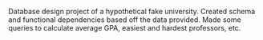Database design project of a hypothetical fake university. 
Created schema and functional dependencies based off the data provided.  Made some queries to calculate average GPA, easiest and hardest professors, etc.

